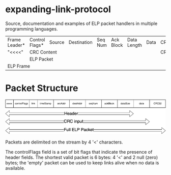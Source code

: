 # expanding-link-protocol
Source, documentation and examples of ELP packet handlers in multiple programming languages.

<table>
  <tr>
    <td>Frame Leader*</td>
    <td>Control Flags*</td>
    <td>Source</td>
    <td>Destination</td>
    <td>Seq Num</td>
    <td>Ack Block</td>
    <td>Data Length</td>
    <td>Data</td>
    <td>CRC</td>
  </tr>
  <tr>
    <td>"<<<<"</td>
    <td colspan="7">CRC Content</td>
    <td>CRC</td>
  </tr>
  <tr>
    <td></td>
    <td colspan="8">ELP Packet</td>
  </tr>
  <tr>
    <td colspan="9">ELP Frame</td>
  </tr>
</table>


# Packet Structure
![alt text](elp-packet.png)

Packets are delimited on the stream by 4 '<' characters.

The controlFlags field is a set of bit flags that indicate the presence of header fields. The shortest valid packet is 6 bytes: 4 '<' and 2 null (zero) bytes; the 'empty' packet can be used to keep links alive when no data is available.
